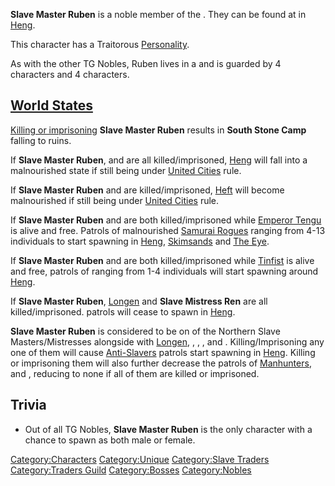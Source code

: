 **Slave Master Ruben** is a noble member of the [](Traders_Guild.md). They can be found at [](South_Stone_Camp.md) in [Heng](Heng_(Zone).md "wikilink").

This character has a Traitorous [Personality](Personality.md "wikilink").

As with the other TG Nobles, Ruben lives in a [](Noble_House.md) and is guarded by 4 [](Hooded_Empire_Noble_Guard.md) characters and 4 [](Samurai_Heavy.md) characters.

## [World States](World_States.md "wikilink")

[Killing or imprisoning](World_States.md "wikilink") **Slave Master Ruben**
results in **South Stone Camp** falling to ruins.

If **Slave Master Ruben**, [](Slave_Master_Haga.md) and [](Slave_Master_Grande.md) are all killed/imprisoned,
[Heng](Heng.md "wikilink") will fall into a malnourished state if still
being under [United Cities](03%20-%20Projects%20&%20Wikis/Kenshi/Kenshi%20Wiki/Kenshi%20Wiki%20Template/United_Cities.md "wikilink") rule.

If **Slave Master Ruben** and [](Slave_Master_Wada.md) are killed/imprisoned,
[Heft](Heft.md "wikilink") will become malnourished if still being under
[United Cities](03%20-%20Projects%20&%20Wikis/Kenshi/Kenshi%20Wiki/Kenshi%20Wiki%20Template/United_Cities.md "wikilink") rule.

If **Slave Master Ruben** and [](Slave_Mistress_Ren.md) are both killed/imprisoned while
[Emperor Tengu](Emperor_Tengu.md "wikilink") is alive and free. Patrols of
malnourished [Samurai Rogues](Samurai_Rogue.md "wikilink") ranging from
4-13 individuals to start spawning in [Heng](Heng.md "wikilink"),
[Skimsands](Skimsands.md "wikilink") and [The Eye](The_Eye.md "wikilink").

If **Slave Master Ruben** and [](Slave_Mistress_Ren.md) are both killed/imprisoned while
[Tinfist](Tinfist.md "wikilink") is alive and free, patrols of [](Anti-Slaver_Jonin.md) ranging from 1-4 individuals will
start spawning around [Heng](Heng_(Zone).md "wikilink").

If **Slave Master Ruben**, [Longen](Longen.md "wikilink") and **Slave
Mistress Ren** are all killed/imprisoned. [](03%20-%20Projects%20&%20Wikis/Kenshi/Kenshi%20Wiki/Kenshi%20Wiki%20Template/Slave_Traders.md) patrols will cease to spawn in
[Heng](Heng_(Zone).md "wikilink").

**Slave Master Ruben** is considered to be on of the Northern Slave
Masters/Mistresses alongside with [Longen](Longen.md "wikilink"), [](Lady_Kana.md), [](Slave_Master_Haga.md), [](Slave_Master_Wada.md), [](Slave_Mistress_Ren.md) and [](Slave_Master_Grande.md). Killing/Imprisoning any one of
them will cause [Anti-Slavers](03%20-%20Projects%20&%20Wikis/Kenshi/Kenshi%20Wiki/Kenshi%20Wiki%20Template/Anti-Slavers.md "wikilink") patrols start
spawning in [Heng](Heng_(Zone).md "wikilink"). Killing or imprisoning them
will also further decrease the patrols of
[Manhunters](Manhunters.md "wikilink"), [](03%20-%20Projects%20&%20Wikis/Kenshi/Kenshi%20Wiki/Kenshi%20Wiki%20Template/Slave_Traders.md) and [](Slave_Hunters.md), reducing to none if all of them are
killed or imprisoned.

## Trivia

- Out of all TG Nobles, **Slave Master Ruben** is the only character
  with a chance to spawn as both male or female.

[Category:Characters](Category:Characters "wikilink")
[Category:Unique](Category:Unique "wikilink") [Category:Slave
Traders](Category:Slave_Traders "wikilink") [Category:Traders
Guild](Category:Traders_Guild "wikilink")
[Category:Bosses](Category:Bosses "wikilink")
[Category:Nobles](Category:Nobles "wikilink")